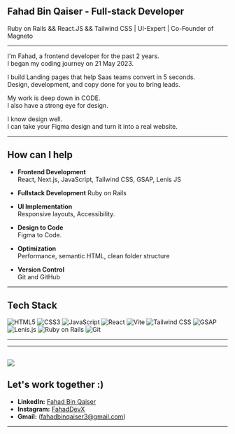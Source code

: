 ## Fahad Bin Qaiser - Full-stack Developer  
Ruby on Rails && React.JS && Tailwind CSS | UI-Expert | Co-Founder of Magneto

---

I'm Fahad, a frontend developer for the past 2 years.  
I began my coding journey on 21 May 2023.

I build Landing pages that help Saas teams convert in 5 seconds.  
Design, development, and copy done for you to bring leads.

My work is deep down in CODE.  
I also have a strong eye for design.

I know design well.  
I can take your Figma design and turn it into a real website.

---

## How can I help

- **Frontend Development**  
  React, Next.js, JavaScript, Tailwind CSS, GSAP, Lenis JS

- **Fullstack Development**
  Ruby on Rails 

- **UI Implementation**  
  Responsive layouts, Accessibility.

- **Design to Code**  
  Figma to Code.

- **Optimization**  
  Performance, semantic HTML, clean folder structure

- **Version Control**  
  Git and GitHub

---

## Tech Stack

![HTML5](https://img.shields.io/badge/-HTML5-E34F26?style=flat-square&logo=html5&logoColor=white)
![CSS3](https://img.shields.io/badge/-CSS3-1572B6?style=flat-square&logo=css3&logoColor=white)
![JavaScript](https://img.shields.io/badge/-JavaScript-F7DF1E?style=flat-square&logo=javascript&logoColor=black)
![React](https://img.shields.io/badge/-React-61DAFB?style=flat-square&logo=react&logoColor=black)
![Vite](https://img.shields.io/badge/-Vite-646CFF?style=flat-square&logo=vite&logoColor=white)
![Tailwind CSS](https://img.shields.io/badge/-TailwindCSS-38B2AC?style=flat-square&logo=tailwind-css&logoColor=white)
![GSAP](https://img.shields.io/badge/-GSAP-88CE02?style=flat-square&logo=greensock&logoColor=black)
![Lenis.js](https://img.shields.io/badge/-Lenis.js-000000?style=flat-square&logo=javascript&logoColor=white)
![Ruby on Rails](https://img.shields.io/badge/-Rails-CC0000?style=flat-square&logo=rubyonrails&logoColor=white)
![Git](https://img.shields.io/badge/-Git-F05032?style=flat-square&logo=git&logoColor=white)

---

---
![](https://komarev.com/ghpvc/?username=FahadBinQaiser&color=green)
---

## Let's work together :)

- **LinkedIn:** [Fahad Bin Qaiser](https://www.linkedin.com/in/fahaddev/)
- **Instagram:** [FahadDevX](https://www.instagram.com/fahad_devx/)
- **Gmail:** (fahadbinqaiser3@gmail.com)

---
